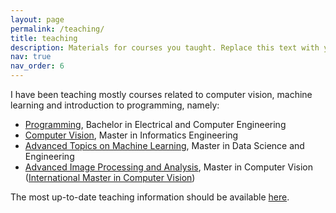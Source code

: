 ```yaml
---
layout: page
permalink: /teaching/
title: teaching
description: Materials for courses you taught. Replace this text with your description.
nav: true
nav_order: 6
---
```


I have been teaching mostly courses related to computer vision, machine learning and introduction to programming, namely:
* [Programming](https://sigarra.up.pt/feup/en/ucurr_geral.ficha_uc_view?pv_ocorrencia_id=499465), Bachelor in Electrical and Computer Engineering
* [Computer Vision](https://sigarra.up.pt/feup/en/UCURR_GERAL.FICHA_UC_VIEW?pv_ocorrencia_id=518830), Master in Informatics Engineering
* [Advanced Topics on Machine Learning](https://sigarra.up.pt/feup/en/ucurr_geral.ficha_uc_view?pv_ocorrencia_id=499791), Master in Data Science and Engineering
* [Advanced Image Processing and Analysis](https://sigarra.up.pt/feup/en/UCURR_GERAL.FICHA_UC_VIEW?pv_ocorrencia_id=521305), Master in Computer Vision ([International Master in Computer Vision](https://www.imcv.eu/))

The most up-to-date teaching information should be available [here](https://sigarra.up.pt/feup/en/DS_FUNC_RELATORIOS.QUERYLIST?pv_doc_codigo=451878&pv_outras_inst=S&pv_ano_lectivo=).